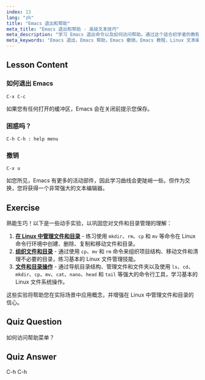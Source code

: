 ```yaml
---
index: 13
lang: "zh"
title: "Emacs 退出和帮助"
meta_title: "Emacs 退出和帮助 - 高级文本技巧"
meta_description: "学习 Emacs 退出命令以及如何访问帮助。通过这个适合初学者的教程，了解基本的 Emacs 导航和撤销功能。"
meta_keywords: "Emacs 退出，Emacs 帮助，Emacs 撤销，Emacs 教程，Linux 文本编辑器，初学者指南"
---
```


## Lesson Content

### 如何退出 Emacs

```
C-x C-c
```

如果您有任何打开的缓冲区，Emacs 会在关闭前提示您保存。

### 困惑吗？

```
C-h C-h : help menu
```

### 撤销

```
C-x u
```

如您所见，Emacs 有更多的活动部件，因此学习曲线会更陡峭一些。但作为交换，您将获得一个非常强大的文本编辑器。

## Exercise

熟能生巧！以下是一些动手实验，以巩固您对文件和目录管理的理解：

1. **[在 Linux 中管理文件和目录](https://labex.io/zh/labs/comptia-manage-files-and-directories-in-linux-590835)** - 练习使用 `mkdir`、`rm`、`cp` 和 `mv` 等命令在 Linux 命令行环境中创建、删除、复制和移动文件和目录。
2. **[组织文件和目录](https://labex.io/zh/labs/linux-organizing-files-and-directories-387877)** - 通过使用 `cp`、`mv` 和 `rm` 命令来组织项目结构、移动文件和清理不必要的目录，练习基本的 Linux 文件管理技能。
3. **[文件和目录操作](https://labex.io/zh/labs/linux-file-and-directory-operations-17997)** - 通过导航目录结构、管理文件和文件夹以及使用 `ls`、`cd`、`mkdir`、`cp`、`mv`、`cat`、`nano`、`head` 和 `tail` 等强大的命令行工具，学习基本的 Linux 文件系统操作。

这些实验将帮助您在实际场景中应用概念，并增强在 Linux 中管理文件和目录的信心。

## Quiz Question

如何访问帮助菜单？

## Quiz Answer

C-h C-h
